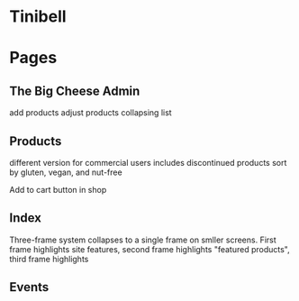 # Tinibell

# Pages

## The Big Cheese Admin
add products
adjust products
    collapsing list

## Products
different version for commercial users includes discontinued products
sort by gluten, vegan, and nut-free

Add to cart button in shop

## Index
Three-frame system collapses to a single frame on smller screens. First frame highlights site features, second frame highlights "featured products", third frame highlights 

## Events
